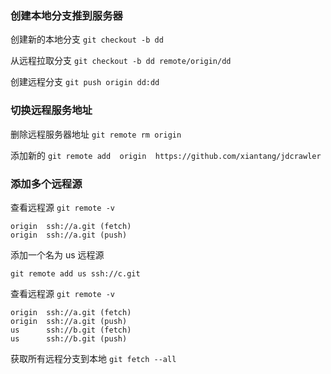 ### 创建本地分支推到服务器
创建新的本地分支 
`git checkout -b dd `

从远程拉取分支 
`git checkout -b dd remote/origin/dd`

创建远程分支
`git push origin dd:dd`   

### 切换远程服务地址 

删除远程服务器地址
`git remote rm origin`   

添加新的 
`git remote add  origin  https://github.com/xiantang/jdcrawler`

### 添加多个远程源

查看远程源  `git remote -v`

```
origin  ssh://a.git (fetch)
origin  ssh://a.git (push)
```

添加一个名为 us 远程源

`git remote add us ssh://c.git`

查看远程源 `git remote -v`

```
origin  ssh://a.git (fetch)
origin  ssh://a.git (push)
us      ssh://b.git (fetch)
us      ssh://b.git (push)

```

获取所有远程分支到本地 `git fetch --all`

